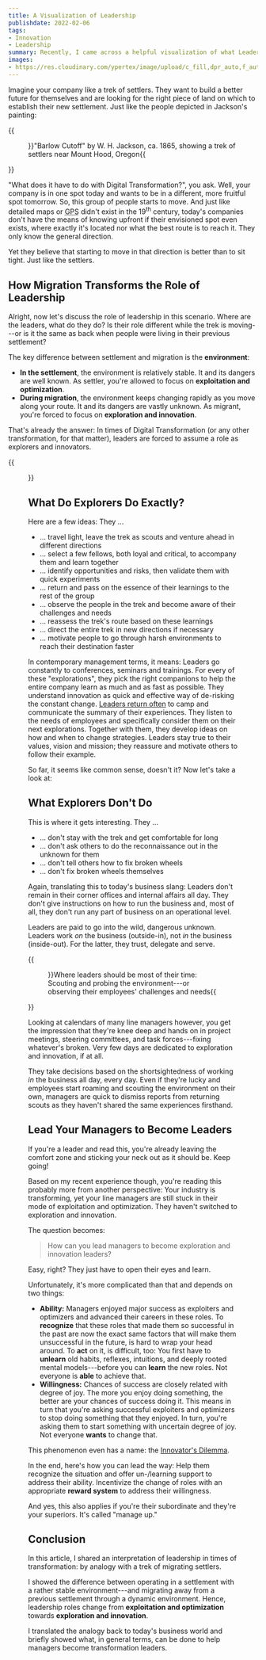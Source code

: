 ```yaml
---
title: A Visualization of Leadership
publishdate: 2022-02-06
tags:
- Innovation
- Leadership
summary: Recently, I came across a helpful visualization of what Leadership means in times of Digital Transformation. Let me show you.
images:
- https://res.cloudinary.com/ypertex/image/upload/c_fill,dpr_auto,f_auto,g_auto,h_630,q_auto,w_1200/76c0b80e-3193-4011-ac26-66735a30c9f4
---
```


Imagine your company like a trek of settlers. They want to build a better future for themselves and are looking for the right piece of land on which to establish their new settlement. Just like the people depicted in Jackson's painting:

{{<figure src="76c0b80e-3193-4011-ac26-66735a30c9f4">}}"Barlow Cutoff" by W. H. Jackson, ca. 1865, showing a trek of settlers near Mount Hood, Oregon{{</figure>}}

"What does it have to do with Digital Transformation?", you ask. Well, your company is in one spot today and wants to be in a different, more fruitful spot tomorrow. So, this group of people starts to move. And just like detailed maps or <abbr title="Global Positioning System">GPS</abbr> didn't exist in the 19<sup>th</sup> century, today's companies don't have the means of knowing upfront if their envisioned spot even exists, where exactly it's located nor what the best route is to reach it. They only know the general direction.

Yet they believe that starting to move in that direction is better than to sit tight. Just like the settlers.

## How Migration Transforms the Role of Leadership

Alright, now let's discuss the role of leadership in this scenario. Where are the leaders, what do they do? Is their role different while the trek is moving---or is it the same as back when people were living in their previous settlement?

The key difference between settlement and migration is the **environment**:

* **In the settlement**, the environment is relatively stable. It and its dangers are well known. As settler, you're allowed to focus on **exploitation and optimization**.
* **During migration**, the environment keeps changing rapidly as you move along your route. It and its dangers are vastly unknown. As migrant, you're forced to focus on **exploration and innovation**.

That's already the answer: In times of Digital Transformation (or any other transformation, for that matter), leaders are forced to assume a role as explorers and innovators.

{{<figure src="0dee2a7d-e21d-4fb4-92a9-ee8aa9a5dc24" />}}

## What Do Explorers Do Exactly?

Here are a few ideas: They ...

* ... travel light, leave the trek as scouts and venture ahead in different directions
* ... select a few fellows, both loyal and critical, to accompany them and learn together
* ... identify opportunities and risks, then validate them with quick experiments
* ... return and pass on the essence of their learnings to the rest of the group
* ... observe the people in the trek and become aware of their challenges and needs
* ... reassess the trek's route based on these learnings
* ... direct the entire trek in new directions if necessary
* ... motivate people to go through harsh environments to reach their destination faster

In contemporary management terms, it means: Leaders go constantly to conferences, seminars and trainings. For every of these "explorations", they pick the right companions to help the entire company learn as much and as fast as possible. They understand innovation as quick and effective way of de-risking the constant change. [Leaders return often](/articles/accelerate-your-team-by-repeating-yourself/) to camp and communicate the summary of their experiences. They listen to the needs of employees and specifically consider them on their next explorations. Together with them, they develop ideas on how and when to change strategies. Leaders stay true to their values, vision and mission; they reassure and motivate others to follow their example.

So far, it seems like common sense, doesn't it? Now let's take a look at:

## What Explorers Don't Do

This is where it gets interesting. They ...

* ... don't stay with the trek and get comfortable for long
* ... don't ask others to do the reconnaissance out in the unknown for them
* ... don't tell others how to fix broken wheels
* ... don't fix broken wheels themselves

Again, translating this to today's business slang: Leaders don't remain in their corner offices and internal affairs all day. They don't give instructions on how to run the business and, most of all, they don't run any part of business on an operational level.

Leaders are paid to go into the wild, dangerous unknown. Leaders work *on* the business (outside-in), not *in* the business (inside-out). For the latter, they trust, delegate and serve.

{{<figure src="b6941f0f-bc38-4540-a530-bec2b844905a">}}Where leaders should be most of their time: Scouting and probing the environment---or observing their employees' challenges and needs{{</figure>}}

Looking at calendars of many line managers however, you get the impression that they're knee deep and hands on in project meetings, steering committees, and task forces---fixing whatever's broken. Very few days are dedicated to exploration and innovation, if at all.

They take decisions based on the shortsightedness of working *in* the business all day, every day. Even if they're lucky and employees start roaming and scouting the environment on their own, managers are quick to dismiss reports from returning scouts as they haven't shared the same experiences firsthand.

## Lead Your Managers to Become Leaders

If you're a leader and read this, you're already leaving the comfort zone and sticking your neck out as it should be. Keep going!

Based on my recent experience though, you're reading this probably more from another perspective: Your industry is transforming, yet your line managers are still stuck in their mode of exploitation and optimization. They haven't switched to exploration and innovation.

The question becomes:

> How can you lead managers to become exploration and innovation leaders?

Easy, right? They just have to open their eyes and learn.

Unfortunately, it's more complicated than that and depends on two things:

* **Ability:** Managers enjoyed major success as exploiters and optimizers and advanced their careers in these roles. To **recognize** that these roles that made them so successful in the past are now the exact same factors that will make them unsuccessful in the future, is hard to wrap your head around. To **act** on it, is difficult, too: You first have to **unlearn** old habits, reflexes, intuitions, and deeply rooted mental models---before you can **learn** the new roles. Not everyone is **able** to achieve that.
* **Willingness:** Chances of success are closely related with degree of joy. The more you enjoy doing something, the better are your chances of success doing it. This means in turn that you're asking successful exploiters and optimizers to stop doing something that they enjoyed. In turn, you're asking them to start something with uncertain degree of joy. Not everyone **wants** to change that.

This phenomenon even has a name: the [Innovator's Dilemma](https://en.wikipedia.org/wiki/The_Innovator's_Dilemma).

In the end, here's how you can lead the way: Help them recognize the situation and offer un-/learning support to address their ability. Incentivize the change of roles with an appropriate **reward system** to address their willingness.

And yes, this also applies if you're their subordinate and they're your superiors. It's called "manage up."

## Conclusion

In this article, I shared an interpretation of leadership in times of transformation: by analogy with a trek of migrating settlers.

I showed the difference between operating in a settlement with a rather stable environment---and migrating away from a previous settlement through a dynamic environment. Hence, leadership roles change from **exploitation and optimization** towards **exploration and innovation**.

I translated the analogy back to today's business world and briefly showed what, in general terms, can be done to help managers become transformation leaders.
